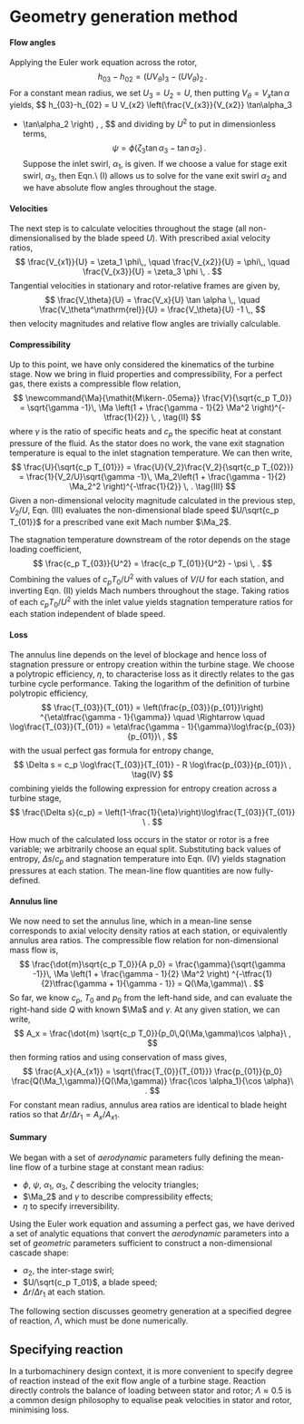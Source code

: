 # Geometry generation method

#### Flow angles

Applying the Euler work equation across the rotor,
$$
h_{03} - h_{02} = (U V_\theta)_3 - (U V_\theta)_2 \, .
$$
For a constant mean radius, we set $U_3=U_2=U$, then putting $V_\theta = V_x
\tan \alpha$ yields,
$$
h_{03}-h_{02} = U V_{x2} \left(\frac{V_{x3}}{V_{x2}} \tan\alpha_3
- \tan\alpha_2 \right) \, ,
$$
and dividing by $U^2$ to put in dimensionless terms,
$$
\psi = \phi \left(\zeta_3 \tan\alpha_3 - \tan\alpha_2 \right) \, . \tag{I}
$$
Suppose the inlet swirl, $\alpha_1$, is given. If we choose a value for stage
exit swirl, $\alpha_3$, then Eqn.\ (I) allows us to solve for the vane exit
swirl $\alpha_2$ and we have absolute flow angles throughout the stage.

#### Velocities

The next step is to calculate velocities throughout the stage (all
non-dimensionalised by the blade speed $U$). With prescribed axial velocity
ratios,
$$
\frac{V_{x1}}{U} = \zeta_1 \phi\,, \quad \frac{V_{x2}}{U}
= \phi\,, \quad \frac{V_{x3}}{U} = \zeta_3 \phi \, .
$$
Tangential velocities in stationary and rotor-relative frames are given by,
$$
\frac{V_\theta}{U} = \frac{V_x}{U} \tan \alpha \,,
\quad \frac{V_\theta^\mathrm{rel}}{U} =  \frac{V_\theta}{U} -1 \,,
$$
then velocity magnitudes and relative flow angles are trivially calculable.

#### Compressibility

Up to this point, we have only considered the kinematics of the turbine stage.
Now we bring in fluid properties and compressibility, For a perfect gas, there
exists a compressible flow relation,
$$
\newcommand{\Ma}{\mathit{M\kern-.05ema}}
\frac{V}{\sqrt{c_p T_0}} = \sqrt{\gamma -1}\, \Ma
\left(1 + \frac{\gamma - 1}{2} \Ma^2 \right)^{-\tfrac{1}{2}} \, , \tag{II}
$$
where $\gamma$ is the ratio of specific heats and $c_p$ the specific heat at
constant pressure of the fluid.
As the stator does no work, the vane exit
stagnation temperature is equal to the inlet stagnation temperature. We can
then write,
$$
\frac{U}{\sqrt{c_p T_{01}}} = \frac{U}{V_2}\frac{V_2}{\sqrt{c_p T_{02}}} =
\frac{1}{V_2/U}\sqrt{\gamma -1}\, \Ma_2\left(1 + \frac{\gamma - 1}{2} \Ma_2^2 \right)^{-\tfrac{1}{2}} \, . \tag{III}
$$
Given a non-dimensional velocity magnitude calculated in the previous step,
$V_2/U$, Eqn. (III) evaluates the non-dimensional blade speed $U/\sqrt{c_p
T_{01}}$ for a prescribed vane exit Mach number $\Ma_2$.

The stagnation temperature downstream of the rotor depends on the stage loading
coefficient,
$$
\frac{c_p T_{03}}{U^2} = \frac{c_p T_{01}}{U^2} - \psi \, .
$$
Combining the values of ${c_p T_{0}}/{U^2}$ with values of $V/U$ for each
station, and inverting Eqn. (II) yields Mach numbers throughout the stage.
Taking ratios of each ${c_p T_{0}}/{U^2}$ with the inlet value yields
stagnation temperature ratios for each station independent of blade speed.

#### Loss

The annulus line depends on the level of blockage and hence loss of stagnation
pressure or entropy creation within the turbine stage. We choose a polytropic
efficiency, $\eta$, to characterise loss as it directly relates to the gas
turbine cycle performance. Taking the logarithm of the definition of turbine polytropic efficiency,
$$
\frac{T_{03}}{T_{01}} = \left(\frac{p_{03}}{p_{01}}\right)
^{\eta\tfrac{\gamma - 1}{\gamma}} \quad \Rightarrow \quad
\log\frac{T_{03}}{T_{01}} =
\eta\frac{\gamma - 1}{\gamma}\log\frac{p_{03}}{p_{01}}\ ,
$$
with the usual perfect gas formula for entropy change,
$$
\Delta s = c_p \log\frac{T_{03}}{T_{01}} - R \log\frac{p_{03}}{p_{01}}\ , \tag{IV}
$$
combining yields the following expression for entropy creation across a turbine
stage,
$$
\frac{\Delta s}{c_p} =
\left(1-\frac{1}{\eta}\right)\log\frac{T_{03}}{T_{01}} \ .
$$

How much of the calculated loss occurs in the stator or rotor is a free
variable; we arbitrarily choose an equal split. Substituting back values of
entropy, $\Delta s/c_p$ and stagnation temperature into Eqn. (IV) yields
stagnation pressures at each station. The mean-line flow quantities are now
fully-defined.

#### Annulus line

We now need to set the annulus line, which in a mean-line sense corresponds to
axial velocity density ratios at each station, or equivalently annulus area
ratios. The compressible flow relation for non-dimensional mass flow is,
$$
\frac{\dot{m}\sqrt{c_p T_0}}{A p_0} =
\frac{\gamma}{\sqrt{\gamma -1}}\, \Ma
\left(1 + \frac{\gamma - 1}{2} \Ma^2 \right)
^{-\tfrac{1}{2}\tfrac{\gamma + 1}{\gamma - 1}} = Q(\Ma,\gamma)\ .
$$
So far, we know $c_p$, $T_0$ and $p_0$ from the left-hand side, and can
evaluate the right-hand side $Q$ with known $\Ma$ and $\gamma$. At any given
station, we can write,
$$
A_x = \frac{\dot{m} \sqrt{c_p T_0}}{p_0\,Q(\Ma,\gamma)\cos \alpha}\ ,
$$
then forming ratios and using conservation of mass gives,
$$
\frac{A_x}{A_{x1}} = \sqrt{\frac{T_{0}}{T_{01}}} \frac{p_{01}}{p_0}
\frac{Q(\Ma_1,\gamma)}{Q(\Ma,\gamma)} \frac{\cos \alpha_1}{\cos \alpha}\ .
$$
For constant mean radius, annulus area ratios are identical to blade height
ratios so that $\Delta r/\Delta r_1 = A_x/A_{x1}$.

#### Summary

We began with a set of *aerodynamic* parameters fully defining the mean-line
flow of a turbine stage at constant mean radius:

* $\phi$, $\psi$, $\alpha_1$, $\alpha_3$, $\zeta$ describing the velocity triangles;
* $\Ma_2$ and $\gamma$ to describe compressibility effects;
* $\eta$ to specify irreversibility.

Using the Euler work equation and assuming a perfect gas, we have derived a set of analytic equations that convert the
*aerodynamic* parameters into a set of *geometric* parameters
sufficient to construct a non-dimensional cascade shape:

* $\alpha_2$, the inter-stage swirl;
* $U/\sqrt{c_p T_01}$, a blade speed;
* $\Delta r/\Delta r_1$ at each station.

The following section discusses geometry generation at a specified degree of
reaction, $\Lambda$, which must be done numerically.

## Specifying reaction

In a turbomachinery design context, it is more convenient to specify degree of
reaction instead of the exit flow angle of a turbine stage. Reaction directly
controls the balance of loading between stator and rotor; $\Lambda\approx0.5$
is a common design philosophy to equalise peak velocities in stator and rotor,
minimising loss.
